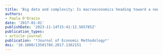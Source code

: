 ```yaml
---
title: 'Big data and complexity: Is macroeconomics heading toward a new paradigm?'
authors:
- Paola D'Orazio
date: '2017-01-01'
publishDate: '2023-11-14T15:41:12.565785Z'
publication_types:
- article-journal
publication: '*Journal of Economic Methodology*'
doi: '10.1080/1350178X.2017.1362151    '
---
```

